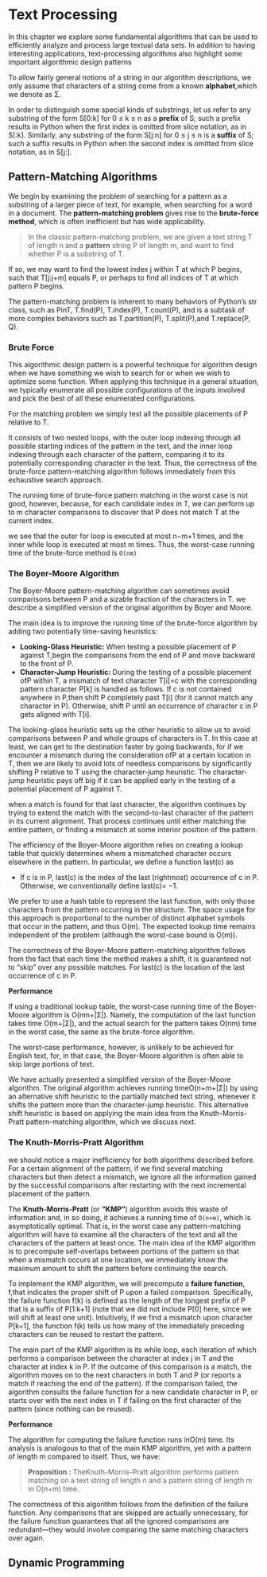# Text Processing

In this chapter we explore some fundamental algorithms that can be used to efficiently analyze and process large textual
data sets. In addition to having interesting applications, text-processing algorithms also highlight some important
algorithmic design patterns

To allow fairly general notions of a string in our algorithm descriptions, we only assume that characters of a string
come from a known **alphabet**,which we denote as Σ.

In order to distinguish some special kinds of substrings, let us refer to any substring of the form S[0:k] for 0 ≤ k ≤ n
as a **prefix** of S; such a prefix results in Python when the first index is omitted from slice notation, as in S[:k].
Similarly, any substring of the form S[j:n] for 0 ≤ j ≤ n is a **suffix** of S; such a suffix results in Python when the
second index is omitted from slice notation, as in S[j:].

## Pattern-Matching Algorithms

We begin by examining the problem of searching for a pattern as a substring of a larger piece of text, for example, when
searching for a word in a document. The **pattern-matching problem** gives rise to the **brute-force method**, which is
often inefficient but has wide applicability.

> In the classic pattern-matching problem, we are given a text string T of length n and a **pattern** string P of length
> m, and want to find whether P is a substring of T.

If so, we may want to find the lowest index j within T at which P begins, such that T[j:j+m] equals P, or perhaps to
find all indices of T at which pattern P begins.

The pattern-matching problem is inherent to many behaviors of Python’s str class, such as PinT, T.find(P), T.index(P),
T.count(P), and is a subtask of more complex behaviors such as T.partition(P), T.split(P),and T.replace(P, Q).

### Brute Force

This algorithmic design pattern is a powerful technique for algorithm design when we have something we wish to search
for or when we wish to optimize some function. When applying this technique in a general situation, we typically
enumerate all possible configurations of the inputs involved and pick the best of all these enumerated configurations.

For the matching problem we simply test all the possible placements of P relative to T.

It consists of two nested loops, with the outer loop indexing through all possible starting indices of the pattern in
the text, and the inner loop indexing through each character of the pattern, comparing it to its potentially
corresponding character in the text. Thus, the correctness of the brute-force pattern-matching algorithm follows
immediately from this exhaustive search approach.

The running time of brute-force pattern matching in the worst case is not good, however, because, for each candidate
index in T, we can perform up to m character comparisons to discover that P does not match T at the current index.

we see that the outer for loop is executed at most n−m+1 times, and the inner while loop is executed at most m times.
Thus, the worst-case running time of the brute-force method is `O(nm)`

### The Boyer-Moore Algorithm

The Boyer-Moore pattern-matching algorithm can sometimes avoid comparisons between P and a sizable fraction of the
characters in T. we describe a simplified version of the original algorithm by Boyer and Moore.

The main idea is to improve the running time of the brute-force algorithm by adding two potentially time-saving
heuristics:

* **Looking-Glass Heuristic:** When testing a possible placement of P against T,begin the comparisons from the end of P
  and move backward to the front of P.
* **Character-Jump Heuristic:** During the testing of a possible placement ofP within T, a mismatch of text character
  T[i]=c with the corresponding pattern character P[k] is handled as follows. If c is not contained anywhere in P,then
  shift P completely past T[i] (for it cannot match any character in P). Otherwise, shift P until an occurrence of
  character c in P gets aligned with T[i].

The looking-glass heuristic sets up the other heuristic to allow us to avoid comparisons between P and whole groups of
characters in T. In this case at least, we can get to the destination faster by going backwards, for if we encounter a
mismatch during the consideration ofP at a certain location in T, then we are likely to avoid lots of needless
comparisons by significantly shifting P relative to T using the character-jump heuristic. The character-jump heuristic
pays off big if it can be applied early in the testing of a potential placement of P against T.

when a match is found for that last character, the algorithm continues by trying to extend the match with the
second-to-last character of the pattern in its current alignment. That process continues until either matching the
entire pattern, or finding a mismatch at some interior position of the pattern.

The efficiency of the Boyer-Moore algorithm relies on creating a lookup table that quickly determines where a mismatched
character occurs elsewhere in the pattern. In particular, we define a function last(c) as

* If c is in P, last(c) is the index of the last (rightmost) occurrence of c in P. Otherwise, we conventionally define
  last(c)= −1.

We prefer to use a hash table to represent the last function, with only those characters from the pattern occurring in
the structure. The space usage for this approach is proportional to the number of distinct alphabet symbols that occur
in the pattern, and thus O(m). The expected lookup time remains independent of the problem (although the worst-case
bound is O(m)).

The correctness of the Boyer-Moore pattern-matching algorithm follows from the fact that each time the method makes a
shift, it is guaranteed not to “skip” over any possible matches. For last(c) is the location of the last occurrence of c
in P.

**Performance**

If using a traditional lookup table, the worst-case running time of the Boyer-Moore algorithm is O(nm+|Σ|). Namely, the
computation of the last function takes time O(m+|Σ|), and the actual search for the pattern takes O(nm) time in the
worst case, the same as the brute-force algorithm.

The worst-case performance, however, is unlikely to be achieved for English text, for, in that case, the Boyer-Moore
algorithm is often able to skip large portions of text.

We have actually presented a simplified version of the Boyer-Moore algorithm. The original algorithm achieves running
timeO(n+m+|Σ|) by using an alternative shift heuristic to the partially matched text string, whenever it shifts the
pattern more than the character-jump heuristic. This alternative shift heuristic is based on applying the main idea from
the Knuth-Morris-Pratt pattern-matching algorithm, which we discuss next.

### The Knuth-Morris-Pratt Algorithm

we should notice a major inefficiency for both algorithms described before. For a certain alignment of the pattern, if
we find several matching characters but then detect a mismatch, we ignore all the information gained by the successful
comparisons after restarting with the next incremental placement of the pattern.

The **Knuth-Morris-Pratt** (or **“KMP”**) algorithm avoids this waste of information and, in so doing, it achieves a
running time of `O(n+m)`, which is asymptotically optimal. That is, in the worst case any pattern-matching algorithm
will have to examine all the characters of the text and all the characters of the pattern at least once. The main idea
of the KMP algorithm is to precompute self-overlaps between portions of the pattern so that when a mismatch occurs at
one location, we immediately know the maximum amount to shift the pattern before continuing the search.

To implement the KMP algorithm, we will precompute a **failure function**, f,that indicates the proper shift of P upon a
failed comparison. Specifically, the failure function f(k) is defined as the length of the longest prefix of P that is a
suffix of P[1:k+1] (note that we did not include P[0] here, since we will shift at least one unit). Intuitively, if we
find a mismatch upon character P[k+1], the function f(k) tells us how many of the immediately preceding characters can
be reused to restart the pattern.

The main part of the KMP algorithm is its while loop, each iteration of which performs a comparison between the
character at index j in T and the character at index k in P. If the outcome of this comparison is a match, the algorithm
moves on to the next characters in both T and P (or reports a match if reaching the end of the pattern). If the
comparison failed, the algorithm consults the failure function for a new candidate character in P, or starts over with
the next index in T if failing on the first character of the pattern (since nothing can be reused).

**Performance**

The algorithm for computing the failure function runs inO(m) time. Its analysis is analogous to that of the main KMP
algorithm, yet with a pattern of length m compared to itself. Thus, we have:

> **Proposition :** TheKnuth-Morris-Pratt algorithm performs pattern matching on a text string of length n and a pattern
> string of length m in O(n+m) time.

The correctness of this algorithm follows from the definition of the failure function. Any comparisons that are skipped
are actually unnecessary, for the failure function guarantees that all the ignored comparisons are redundant—they would
involve comparing the same matching characters over again.

## Dynamic Programming

